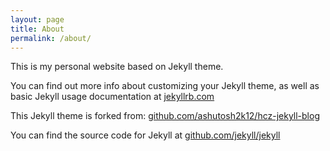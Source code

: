 ```yaml
---
layout: page
title: About
permalink: /about/
---
```


This is my personal website based on Jekyll theme. 

You can find out more info about customizing your Jekyll theme, as well as basic Jekyll usage documentation at [jekyllrb.com](http://jekyllrb.com/)

This Jekyll theme is forked from: [github.com/ashutosh2k12/hcz-jekyll-blog](https://github.com/ashutosh2k12/hcz-jekyll-blog)

You can find the source code for Jekyll at [github.com/jekyll/jekyll](https://github.com/jekyll/jekyll)